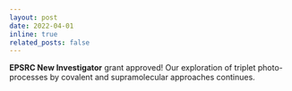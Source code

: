 ```yaml
---
layout: post
date: 2022-04-01
inline: true
related_posts: false
---
```


**EPSRC New Investigator** grant approved! Our exploration of triplet photo-processes by covalent and supramolecular approaches continues.
